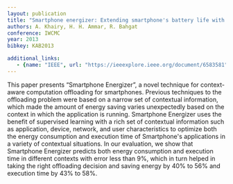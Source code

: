 ```yaml
---
layout: publication
title: "Smartphone energizer: Extending smartphone's battery life with smart offloading"
authors: A. Khairy, H. H. Ammar, R. Bahgat
conference: IWCMC
year: 2013
bibkey: KAB2013

additional_links:
   - {name: "IEEE", url: "https://ieeexplore.ieee.org/document/6583581"}
---
```

This paper presents “Smartphone Energizer”, a novel technique for context-aware computation offloading for smartphones. Previous techniques to the offloading problem were based on a narrow set of contextual information, which made the amount of energy saving varies unexpectedly based on the context in which the application is running. Smartphone Energizer uses the benefit of supervised learning with a rich set of contextual information such as application, device, network, and user characteristics to optimize both the energy consumption and execution time of Smartphone's applications in a variety of contextual situations. In our evaluation, we show that Smartphone Energizer predicts both energy consumption and execution time in different contexts with error less than 9%, which in turn helped in taking the right offloading decision and saving energy by 40% to 56% and execution time by 43% to 58%.

